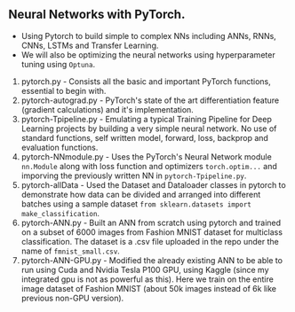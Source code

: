 ## Neural Networks with PyTorch.
- Using Pytorch to build simple to complex NNs including ANNs, RNNs, CNNs, LSTMs and Transfer Learning.
- We will also be optimizing the neural networks using hyperparameter tuning using `Optuna`.

1. pytorch.py - Consists all the basic and important PyTorch functions, essential to begin with.
2. pytorch-autograd.py - PyTorch's state of the art differentiation feature (gradient calculations) and it's implementation.
3. pytorch-Tpipeline.py - Emulating a typical Training Pipeline for Deep Learning projects by building a very simple neural network. No use of standard functions, self written model, forward, loss, backprop and evaluation functions.
4. pytorch-NNmodule.py - Uses the PyTorch's Neural Network module `nn.Module` along with loss function and optimizers `torch.optim...` and imporving the previously written NN in `pytorch-Tpipeline.py`.
5. pytorch-allData - Used the Dataset and Dataloader classes in pytorch to demonstrate how data can be divided and arranged into different batches using a sample dataset `from sklearn.datasets import make_classification`.
6. pytorch-ANN.py - Built an ANN from scratch using pytorch and trained on a subset of 6000 images from Fashion MNIST dataset for multiclass classification. The dataset is a .csv file uploaded in the repo under the name of `fmnist_small.csv`.
7. pytorch-ANN-GPU.py - Modified the already existing ANN to be able to run using Cuda and Nvidia Tesla P100 GPU, using Kaggle (since my integrated gpu is not as powerful as this). Here we train on the entire image dataset of Fashion MNIST (about 50k images instead of 6k like previous non-GPU version).
